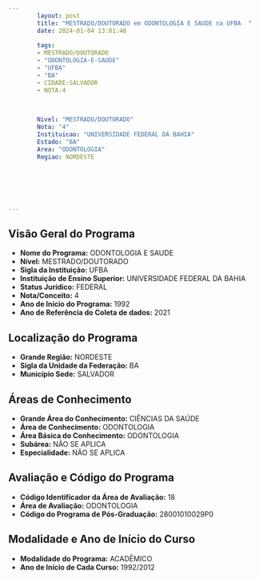 ```yaml
---
        layout: post
        title: "MESTRADO/DOUTORADO em ODONTOLOGIA E SAUDE na UFBA  "
        date: 2024-01-04 13:01:48
     
        tags:
        - MESTRADO/DOUTORADO
        - "ODONTOLOGIA-E-SAUDE"
        - "UFBA"
        - "BA"
        - CIDADE:SALVADOR
        - NOTA:4
        
       

        Nivel: "MESTRADO/DOUTORADO"
        Nota: "4"
        Instituicao: "UNIVERSIDADE FEDERAL DA BAHIA"
        Estado: "BA"
        Area: "ODONTOLOGIA"
        Regiao: NORDESTE
        
        
        
        
        
        
---
```

## Visão Geral do Programa
- **Nome do Programa:** ODONTOLOGIA E SAUDE
- **Nível:** MESTRADO/DOUTORADO
- **Sigla da Instituição:** UFBA
- **Instituição de Ensino Superior:** UNIVERSIDADE FEDERAL DA BAHIA
- **Status Jurídico:** FEDERAL
- **Nota/Conceito:** 4
- **Ano de Início do Programa:** 1992
- **Ano de Referência do Coleta de dados:** 2021

## Localização do Programa
- **Grande Região:** NORDESTE
- **Sigla da Unidade da Federação:** BA
- **Município Sede:** SALVADOR

## Áreas de Conhecimento
- **Grande Área do Conhecimento:** CIÊNCIAS DA SAÚDE
- **Área de Conhecimento:** ODONTOLOGIA
- **Área Básica do Conhecimento:** ODONTOLOGIA
- **Subárea:** NÃO SE APLICA
- **Especialidade:** NÃO SE APLICA

## Avaliação e Código do Programa
- **Código Identificador da Área de Avaliação:** 18
- **Área de Avaliação:** ODONTOLOGIA
- **Código do Programa de Pós-Graduação:** 28001010029P0


## Modalidade e Ano de Início do Curso
- **Modalidade do Programa:** ACADÊMICO
- **Ano de Início de Cada Curso:** 1992/2012
